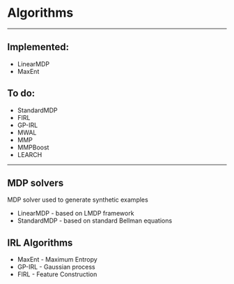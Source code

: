 # Algorithms 

---

## Implemented: 
* LinearMDP
* MaxEnt 

## To do: 
* StandardMDP
* FIRL
* GP-IRL 
* MWAL 
* MMP 
* MMPBoost
* LEARCH

---

## MDP solvers 
MDP solver used to generate synthetic examples
* LinearMDP - based on LMDP framework
* StandardMDP - based on standard Bellman equations

## IRL Algorithms 
* MaxEnt - Maximum Entropy 
* GP-IRL - Gaussian process 
* FIRL - Feature Construction


